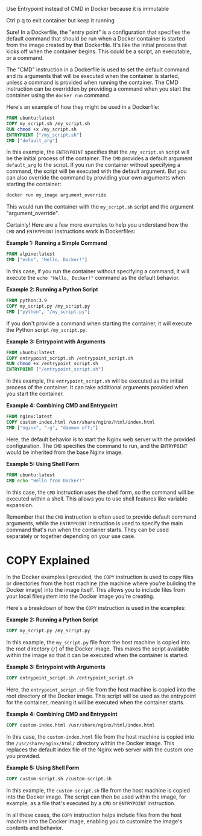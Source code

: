 Use Entrypoint instead of CMD in Docker because it is immutable

Ctrl p q to exit container but keep it running

Sure! In a Dockerfile, the "entry point" is a configuration that specifies the default command that should be run when a Docker container is started from the image created by that Dockerfile. It's like the initial process that kicks off when the container begins. This could be a script, an executable, or a command.

The "CMD" instruction in a Dockerfile is used to set the default command and its arguments that will be executed when the container is started, unless a command is provided when running the container. The CMD instruction can be overridden by providing a command when you start the container using the `docker run` command.

Here's an example of how they might be used in a Dockerfile:

```Dockerfile
FROM ubuntu:latest
COPY my_script.sh /my_script.sh
RUN chmod +x /my_script.sh
ENTRYPOINT ["/my_script.sh"]
CMD ["default_arg"]
```

In this example, the `ENTRYPOINT` specifies that the `/my_script.sh` script will be the initial process of the container. The `CMD` provides a default argument `default_arg` to the script. If you run the container without specifying a command, the script will be executed with the default argument. But you can also override the command by providing your own arguments when starting the container:

```bash
docker run my_image argument_override
```

This would run the container with the `my_script.sh` script and the argument "argument_override".


Certainly! Here are a few more examples to help you understand how the `CMD` and `ENTRYPOINT` instructions work in Dockerfiles:

**Example 1: Running a Simple Command**
```Dockerfile
FROM alpine:latest
CMD ["echo", "Hello, Docker!"]
```
In this case, if you run the container without specifying a command, it will execute the `echo "Hello, Docker!"` command as the default behavior.

**Example 2: Running a Python Script**
```Dockerfile
FROM python:3.9
COPY my_script.py /my_script.py
CMD ["python", "/my_script.py"]
```
If you don't provide a command when starting the container, it will execute the Python script `/my_script.py`.

**Example 3: Entrypoint with Arguments**
```Dockerfile
FROM ubuntu:latest
COPY entrypoint_script.sh /entrypoint_script.sh
RUN chmod +x /entrypoint_script.sh
ENTRYPOINT ["/entrypoint_script.sh"]
```
In this example, the `entrypoint_script.sh` will be executed as the initial process of the container. It can take additional arguments provided when you start the container.

**Example 4: Combining CMD and Entrypoint**
```Dockerfile
FROM nginx:latest
COPY custom-index.html /usr/share/nginx/html/index.html
CMD ["nginx", "-g", "daemon off;"]
```
Here, the default behavior is to start the Nginx web server with the provided configuration. The `CMD` specifies the command to run, and the `ENTRYPOINT` would be inherited from the base Nginx image.

**Example 5: Using Shell Form**
```Dockerfile
FROM ubuntu:latest
CMD echo "Hello from Docker!"
```
In this case, the `CMD` instruction uses the shell form, so the command will be executed within a shell. This allows you to use shell features like variable expansion.

Remember that the `CMD` instruction is often used to provide default command arguments, while the `ENTRYPOINT` instruction is used to specify the main command that's run when the container starts. They can be used separately or together depending on your use case.


# COPY Explained

In the Docker examples I provided, the `COPY` instruction is used to copy files or directories from the host machine (the machine where you're building the Docker image) into the image itself. This allows you to include files from your local filesystem into the Docker image you're creating.

Here's a breakdown of how the `COPY` instruction is used in the examples:

**Example 2: Running a Python Script**
```Dockerfile
COPY my_script.py /my_script.py
```
In this example, the `my_script.py` file from the host machine is copied into the root directory (`/`) of the Docker image. This makes the script available within the image so that it can be executed when the container is started.

**Example 3: Entrypoint with Arguments**
```Dockerfile
COPY entrypoint_script.sh /entrypoint_script.sh
```
Here, the `entrypoint_script.sh` file from the host machine is copied into the root directory of the Docker image. This script will be used as the entrypoint for the container, meaning it will be executed when the container starts.

**Example 4: Combining CMD and Entrypoint**
```Dockerfile
COPY custom-index.html /usr/share/nginx/html/index.html
```
In this case, the `custom-index.html` file from the host machine is copied into the `/usr/share/nginx/html/` directory within the Docker image. This replaces the default index file of the Nginx web server with the custom one you provided.

**Example 5: Using Shell Form**
```Dockerfile
COPY custom-script.sh /custom-script.sh
```
In this example, the `custom-script.sh` file from the host machine is copied into the Docker image. The script can then be used within the image, for example, as a file that's executed by a `CMD` or `ENTRYPOINT` instruction.

In all these cases, the `COPY` instruction helps include files from the host machine into the Docker image, enabling you to customize the image's contents and behavior.
